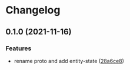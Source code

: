 # Changelog

## 0.1.0 (2021-11-16)


### Features

* rename proto and add entity-state ([28a6ce8](https://www.github.com/YoloDev/hass-rs/commit/28a6ce8fb36cf31b2f57d49d7a4ab31c867a33fd))
